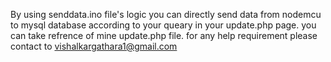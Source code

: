 By using senddata.ino file's logic you can directly send data from nodemcu to mysql database according to your queary in your update.php page.
you can take refrence of mine update.php file.
for any help requirement please contact to vishalkargathara1@gmail.com
